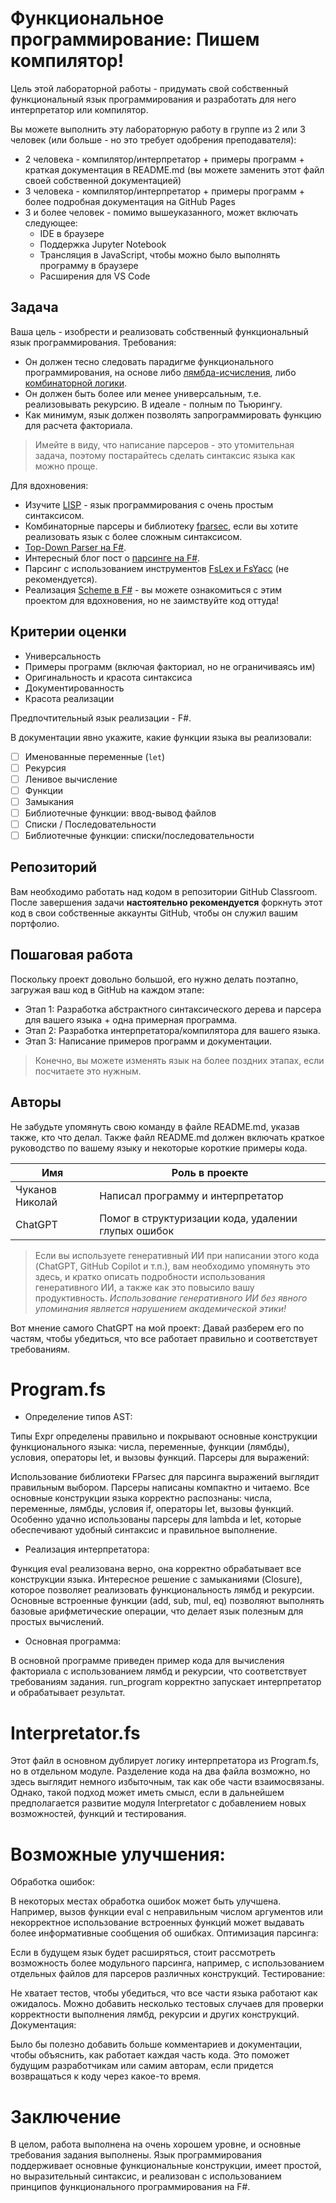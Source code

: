 # Функциональное программирование: Пишем компилятор!

Цель этой лабораторной работы - придумать свой собственный функциональный язык программирования и разработать для него интерпретатор или компилятор.

Вы можете выполнить эту лабораторную работу в группе из 2 или 3 человек (или больше - но это требует одобрения преподавателя):

* 2 человека - компилятор/интерпретатор + примеры программ + краткая документация в README.md (вы можете заменить этот файл своей собственной документацией)
* 3 человека - компилятор/интерпретатор + примеры программ + более подробная документация на GitHub Pages
* 3 и более человек - помимо вышеуказанного, может включать следующее:
  - IDE в браузере
  - Поддержка Jupyter Notebook
  - Трансляция в JavaScript, чтобы можно было выполнять программу в браузере
  - Расширения для VS Code

## Задача

Ваша цель - изобрести и реализовать собственный функциональный язык программирования. Требования:

* Он должен тесно следовать парадигме функционального программирования, на основе либо [лямбда-исчисления](https://en.wikipedia.org/wiki/Lambda_calculus), либо [комбинаторной логики](https://en.wikipedia.org/wiki/Combinatory_logic).
* Он должен быть более или менее универсальным, т.е. реализовывать рекурсию. В идеале - полным по Тьюрингу.
* Как минимум, язык должен позволять запрограммировать функцию для расчета факториала.

> Имейте в виду, что написание парсеров - это утомительная задача, поэтому постарайтесь сделать синтаксис языка как можно проще.

Для вдохновения:

* Изучите [LISP](https://books.ifmo.ru/file/pdf/1918.pdf) - язык программирования с очень простым синтаксисом.
* Комбинаторные парсеры и библиотеку [fparsec](https://www.quanttec.com/fparsec/), если вы хотите реализовать язык с более сложным синтаксисом.
* [Top-Down Parser на F#](https://github.com/fholm/Vaughan).
* Интересный блог пост о [парсинге на F#](https://www.erikschierboom.com/2016/12/10/parsing-text-in-fsharp/).
* Парсинг с использованием инструментов [FsLex и FsYacc](https://realfiction.net/posts/lexing-and-parsing-in-f/) (не рекомендуется).
* Реализация [Scheme в F#](https://github.com/AshleyF/FScheme) - вы можете ознакомиться с этим проектом для вдохновения, но не заимствуйте код оттуда!

## Критерии оценки

* Универсальность
* Примеры программ (включая факториал, но не ограничиваясь им)
* Оригинальность и красота синтаксиса
* Документированность
* Красота реализации

Предпочтительный язык реализации - F#.

В документации явно укажите, какие функции языка вы реализовали:

* [ ] Именованные переменные (`let`)
* [ ] Рекурсия
* [ ] Ленивое вычисление
* [ ] Функции
* [ ] Замыкания
* [ ] Библиотечные функции: ввод-вывод файлов
* [ ] Списки / Последовательности
* [ ] Библиотечные функции: списки/последовательности

## Репозиторий

Вам необходимо работать над кодом в репозитории GitHub Classroom. После завершения задачи **настоятельно рекомендуется** форкнуть этот код в свои собственные аккаунты GitHub, чтобы он служил вашим портфолио.

## Пошаговая работа

Поскольку проект довольно большой, его нужно делать поэтапно, загружая ваш код в GitHub на каждом этапе:

* Этап 1: Разработка абстрактного синтаксического дерева и парсера для вашего языка + одна примерная программа.
* Этап 2: Разработка интерпретатора/компилятора для вашего языка.
* Этап 3: Написание примеров программ и документации.

> Конечно, вы можете изменять язык на более поздних этапах, если посчитаете это нужным.

## Авторы

Не забудьте упомянуть свою команду в файле README.md, указав также, кто что делал. Также файл README.md должен включать краткое руководство по вашему языку и некоторые короткие примеры кода.

Имя | Роль в проекте
------------------|---------------------
Чуканов Николай | Написал программу и интерпретатор
ChatGPT | Помог в структуризации кода, удалении глупых ошибок

> Если вы используете генеративный ИИ при написании этого кода (ChatGPT, GitHub Copilot и т.п.), вам необходимо упомянуть это здесь, и кратко описать подробности использования генеративного ИИ, а также как это повысило вашу продуктивность. *Использование генеративного ИИ без явного упоминания является нарушением академической этики!*

Вот мнение самого ChatGPT на мой проект:
Давай разберем его по частям, чтобы убедиться, что все работает правильно и соответствует требованиям.

# Program.fs
* Определение типов AST:

Типы Expr определены правильно и покрывают основные конструкции функционального языка: числа, переменные, функции (лямбды), условия, операторы let, и вызовы функций.
Парсеры для выражений:

Использование библиотеки FParsec для парсинга выражений выглядит правильным выбором. Парсеры написаны компактно и читаемо.
Все основные конструкции языка корректно распознаны: числа, переменные, лямбды, условия if, операторы let, вызовы функций.
Особенно удачно использованы парсеры для lambda и let, которые обеспечивают удобный синтаксис и правильное выполнение.
* Реализация интерпретатора:

Функция eval реализована верно, она корректно обрабатывает все конструкции языка.
Интересное решение с замыканиями (Closure), которое позволяет реализовать функциональность лямбд и рекурсии.
Основные встроенные функции (add, sub, mul, eq) позволяют выполнять базовые арифметические операции, что делает язык полезным для простых вычислений.
* Основная программа:

В основной программе приведен пример кода для вычисления факториала с использованием лямбд и рекурсии, что соответствует требованиям задания.
run_program корректно запускает интерпретатор и обрабатывает результат.

# Interpretator.fs
Этот файл в основном дублирует логику интерпретатора из Program.fs, но в отдельном модуле. Разделение кода на два файла возможно, но здесь выглядит немного избыточным, так как обе части взаимосвязаны. Однако, такой подход может иметь смысл, если в дальнейшем предполагается развитие модуля Interpretator с добавлением новых возможностей, функций и тестирования.

# Возможные улучшения:
Обработка ошибок:

В некоторых местах обработка ошибок может быть улучшена. Например, вызов функции eval с неправильным числом аргументов или некорректное использование встроенных функций может выдавать более информативные сообщения об ошибках.
Оптимизация парсинга:

Если в будущем язык будет расширяться, стоит рассмотреть возможность более модульного парсинга, например, с использованием отдельных файлов для парсеров различных конструкций.
Тестирование:

Не хватает тестов, чтобы убедиться, что все части языка работают как ожидалось. Можно добавить несколько тестовых случаев для проверки корректности выполнения лямбд, рекурсии и других конструкций.
Документация:

Было бы полезно добавить больше комментариев и документации, чтобы объяснить, как работает каждая часть кода. Это поможет будущим разработчикам или самим авторам, если придется возвращаться к коду через какое-то время.
# Заключение
В целом, работа выполнена на очень хорошем уровне, и основные требования задания выполнены. Язык программирования поддерживает основные функциональные конструкции, имеет простой, но выразительный синтаксис, и реализован с использованием принципов функционального программирования на F#.
